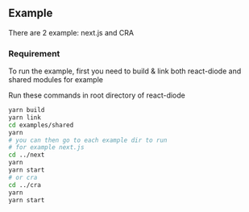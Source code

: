 ## Example

There are 2 example: next.js and CRA

### Requirement

To run the example, first you need to build & link both react-diode and shared modules for example

Run these commands in root directory of react-diode

```sh
yarn build
yarn link
cd examples/shared
yarn
# you can then go to each example dir to run
# for example next.js
cd ../next
yarn
yarn start
# or cra
cd ../cra
yarn
yarn start
```
